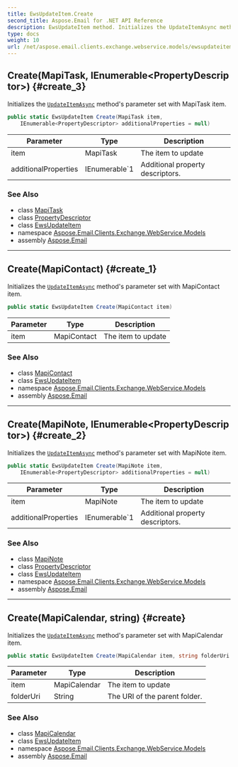 ```yaml
---
title: EwsUpdateItem.Create
second_title: Aspose.Email for .NET API Reference
description: EwsUpdateItem method. Initializes the UpdateItemAsync methods parameter set with MapiTask item
type: docs
weight: 10
url: /net/aspose.email.clients.exchange.webservice.models/ewsupdateitem/create/
---
```

## Create(MapiTask, IEnumerable&lt;PropertyDescriptor&gt;) {#create_3}

Initializes the [`UpdateItemAsync`](../../../aspose.email.clients.exchange.webservice/iasyncewsclient/updateitemasync/) method's parameter set with MapiTask item.

```csharp
public static EwsUpdateItem Create(MapiTask item, 
    IEnumerable<PropertyDescriptor> additionalProperties = null)
```

| Parameter | Type | Description |
| --- | --- | --- |
| item | MapiTask | The item to update |
| additionalProperties | IEnumerable`1 | Additional property descriptors. |

### See Also

* class [MapiTask](../../../aspose.email.mapi/mapitask/)
* class [PropertyDescriptor](../../../aspose.email.mapi/propertydescriptor/)
* class [EwsUpdateItem](../)
* namespace [Aspose.Email.Clients.Exchange.WebService.Models](../../ewsupdateitem/)
* assembly [Aspose.Email](../../../)

---

## Create(MapiContact) {#create_1}

Initializes the [`UpdateItemAsync`](../../../aspose.email.clients.exchange.webservice/iasyncewsclient/updateitemasync/) method's parameter set with MapiContact item.

```csharp
public static EwsUpdateItem Create(MapiContact item)
```

| Parameter | Type | Description |
| --- | --- | --- |
| item | MapiContact | The item to update |

### See Also

* class [MapiContact](../../../aspose.email.mapi/mapicontact/)
* class [EwsUpdateItem](../)
* namespace [Aspose.Email.Clients.Exchange.WebService.Models](../../ewsupdateitem/)
* assembly [Aspose.Email](../../../)

---

## Create(MapiNote, IEnumerable&lt;PropertyDescriptor&gt;) {#create_2}

Initializes the [`UpdateItemAsync`](../../../aspose.email.clients.exchange.webservice/iasyncewsclient/updateitemasync/) method's parameter set with MapiNote item.

```csharp
public static EwsUpdateItem Create(MapiNote item, 
    IEnumerable<PropertyDescriptor> additionalProperties = null)
```

| Parameter | Type | Description |
| --- | --- | --- |
| item | MapiNote | The item to update |
| additionalProperties | IEnumerable`1 | Additional property descriptors. |

### See Also

* class [MapiNote](../../../aspose.email.mapi/mapinote/)
* class [PropertyDescriptor](../../../aspose.email.mapi/propertydescriptor/)
* class [EwsUpdateItem](../)
* namespace [Aspose.Email.Clients.Exchange.WebService.Models](../../ewsupdateitem/)
* assembly [Aspose.Email](../../../)

---

## Create(MapiCalendar, string) {#create}

Initializes the [`UpdateItemAsync`](../../../aspose.email.clients.exchange.webservice/iasyncewsclient/updateitemasync/) method's parameter set with MapiCalendar item.

```csharp
public static EwsUpdateItem Create(MapiCalendar item, string folderUri = null)
```

| Parameter | Type | Description |
| --- | --- | --- |
| item | MapiCalendar | The item to update |
| folderUri | String | The URI of the parent folder. |

### See Also

* class [MapiCalendar](../../../aspose.email.mapi/mapicalendar/)
* class [EwsUpdateItem](../)
* namespace [Aspose.Email.Clients.Exchange.WebService.Models](../../ewsupdateitem/)
* assembly [Aspose.Email](../../../)


